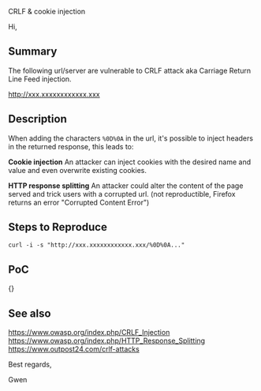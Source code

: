 CRLF & cookie injection


Hi,


## Summary

The following url/server are vulnerable to CRLF attack aka Carriage Return Line Feed injection.

http://xxx.xxxxxxxxxxxx.xxx


## Description

When adding the characters `%0D%0A` in the url, it's possible to inject headers in the returned response, this leads to:

__Cookie injection__
An attacker can inject cookies with the desired name and value and even overwrite existing cookies.

__HTTP response splitting__
An attacker could alter the content of the page served and trick users with a corrupted url.
(not reproductible, Firefox returns an error "Corrupted Content Error")


## Steps to Reproduce

`curl -i -s "http://xxx.xxxxxxxxxxxx.xxx/%0D%0A..."`


## PoC

{}


## See also

https://www.owasp.org/index.php/CRLF_Injection
https://www.owasp.org/index.php/HTTP_Response_Splitting
https://www.outpost24.com/crlf-attacks




Best regards,

Gwen

